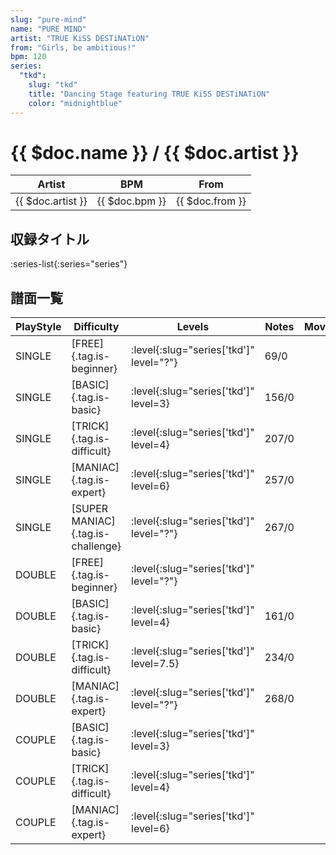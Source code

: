 ```yaml
---
slug: "pure-mind"
name: "PURE MIND"
artist: "TRUE KiSS DESTiNATiON"
from: "Girls, be ambitious!"
bpm: 120
series:
  "tkd":
    slug: "tkd"
    title: "Dancing Stage featuring TRUE KiSS DESTiNATiON"
    color: "midnightblue"
---
```


# {{ $doc.name }} / {{ $doc.artist }}

|Artist|BPM|From|
|------|---|----|
|{{ $doc.artist }}|{{ $doc.bpm }}|{{ $doc.from }}|

## 収録タイトル

:series-list{:series="series"}

## 譜面一覧

|PlayStyle|Difficulty|Levels|Notes|Movie|
|---------|----------|------|-----|-----|
|SINGLE|[FREE]{.tag.is-beginner}|:level{:slug="series['tkd']" level="?"}|69/0||
|SINGLE|[BASIC]{.tag.is-basic}|:level{:slug="series['tkd']" level=3}|156/0||
|SINGLE|[TRICK]{.tag.is-difficult}|:level{:slug="series['tkd']" level=4}|207/0||
|SINGLE|[MANIAC]{.tag.is-expert}|:level{:slug="series['tkd']" level=6}|257/0||
|SINGLE|[SUPER MANIAC]{.tag.is-challenge}|:level{:slug="series['tkd']" level="?"}|267/0||
|DOUBLE|[FREE]{.tag.is-beginner}|:level{:slug="series['tkd']" level="?"}|||
|DOUBLE|[BASIC]{.tag.is-basic}|:level{:slug="series['tkd']" level=4}|161/0||
|DOUBLE|[TRICK]{.tag.is-difficult}|:level{:slug="series['tkd']" level=7.5}|234/0||
|DOUBLE|[MANIAC]{.tag.is-expert}|:level{:slug="series['tkd']" level="?"}|268/0||
|COUPLE|[BASIC]{.tag.is-basic}|:level{:slug="series['tkd']" level=3}|||
|COUPLE|[TRICK]{.tag.is-difficult}|:level{:slug="series['tkd']" level=4}|||
|COUPLE|[MANIAC]{.tag.is-expert}|:level{:slug="series['tkd']" level=6}|||
